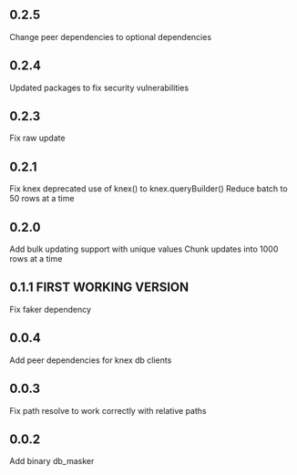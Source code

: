 ## 0.2.5

  Change peer dependencies to optional dependencies

## 0.2.4

  Updated packages to fix security vulnerabilities

## 0.2.3

  Fix raw update

## 0.2.1

  Fix knex deprecated use of knex() to knex.queryBuilder()
  Reduce batch to 50 rows at a time

## 0.2.0

  Add bulk updating support with unique values
  Chunk updates into 1000 rows at a time

## 0.1.1 FIRST WORKING VERSION

  Fix faker dependency
## 0.0.4

  Add peer dependencies for knex db clients

## 0.0.3

  Fix path resolve to work correctly with relative paths

## 0.0.2

  Add binary db_masker
